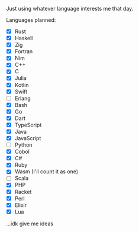 Just using whatever language interests me that day.

Languages planned:

- [x] Rust
- [x] Haskell
- [x] Zig
- [x] Fortran
- [x] Nim
- [x] C++
- [x] C
- [x] Julia
- [x] Kotlin
- [x] Swift
- [ ] Erlang
- [x] Bash
- [x] Go
- [x] Dart
- [x] TypeScript
- [x] Java
- [x] JavaScript
- [ ] Python
- [x] Cobol
- [x] C#
- [x] Ruby
- [x] Wasm (I'll count it as one)
- [ ] Scala
- [x] PHP
- [x] Racket
- [x] Perl
- [x] Elixir
- [x] Lua

...idk give me ideas
